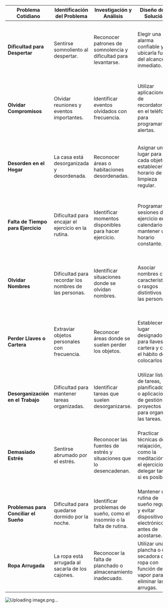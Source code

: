 | Problema Cotidiano             | Identificación del Problema                   | Investigación y Análisis                                | Diseño de la Solución                                   | Implementación de la Solución                             | Evaluación y Ajuste                                |
|--------------------------------|-----------------------------------------------|---------------------------------------------------------|--------------------------------------------------------|--------------------------------------------------------|----------------------------------------------------|
| **Dificultad para Despertar**   | Sentirse somnoliento al despertar.             | Reconocer patrones de somnolencia y dificultad para levantarse.  | Elegir una alarma confiable y ubicarla fuera del alcance inmediato.  | Establecer un horario de sueño consistente y mejorar la higiene del sueño.  | Evaluar si la nueva rutina de sueño ha mejorado la capacidad de despertar y realizar ajustes si es necesario.  |
| **Olvidar Compromisos**        | Olvidar reuniones y eventos importantes.        | Identificar eventos olvidados con frecuencia.  | Utilizar aplicaciones de recordatorios en el teléfono para programar alertas.  | Establecer recordatorios para los compromisos importantes y mantener una lista de tareas actualizada.  | Evaluar si los recordatorios están ayudando a recordar los compromisos y realizar ajustes si es necesario.  |
| **Desorden en el Hogar**       | La casa está desorganizada y desordenada.      | Reconocer áreas o habitaciones desordenadas.  | Asignar un lugar para cada objeto y establecer un horario de limpieza regular.  | Seguir un plan de limpieza y mantener los objetos en sus lugares designados.  | Evaluar si la casa está más ordenada y si se ha mantenido así, realizar ajustes si es necesario.  |
| **Falta de Tiempo para Ejercicio** | Dificultad para encajar el ejercicio en la rutina. | Identificar momentos disponibles para hacer ejercicio.  | Programar sesiones de ejercicio en el calendario y mantener un horario constante.  | Comprometerse a seguir el programa de ejercicios y ajustarlo según sea necesario.  | Evaluar si se ha logrado incorporar el ejercicio en la rutina diaria y realizar ajustes si es necesario.  |
| **Olvidar Nombres**           | Dificultad para recordar los nombres de las personas. | Identificar situaciones donde se olvidan nombres.  | Asociar nombres con características o rasgos distintivos de las personas.  | Practicar el recuerdo de nombres utilizando la asociación y repaso.  | Evaluar si se ha mejorado la capacidad para recordar nombres y realizar ajustes si es necesario.  |
| **Perder Llaves o Cartera**   | Extraviar objetos personales con frecuencia.     | Reconocer áreas donde se suelen perder los objetos.  | Establecer un lugar designado para llaves y cartera y crear el hábito de colocarlos allí.  | Almacenar siempre las llaves y la cartera en su lugar designado.  | Evaluar si se siguen perdiendo con frecuencia los objetos y realizar ajustes si es necesario.  |
| **Desorganización en el Trabajo** | Dificultad para mantener tareas organizadas. | Identificar tareas que suelen desorganizarse.  | Utilizar listas de tareas, planificadores o aplicaciones de gestión de proyectos para organizar las tareas.  | Seguir un sistema de organización y revisar la lista de tareas diariamente.  | Evaluar si la organización del trabajo ha mejorado y realizar ajustes si es necesario.  |
| **Demasiado Estrés**          | Sentirse abrumado por el estrés.                | Reconocer las fuentes de estrés y situaciones que lo desencadenan.  | Practicar técnicas de relajación, como la meditación o el ejercicio, y delegar tareas si es posible.  | Integrar regularmente las técnicas de reducción de estrés en la rutina diaria.  | Evaluar el nivel de estrés y si las técnicas de reducción de estrés están funcionando, realizar ajustes si es necesario.  |
| **Problemas para Conciliar el Sueño** | Dificultad para quedarse dormido por la noche. | Identificar problemas de sueño, como el insomnio o la falta de rutina.  | Mantener una rutina de sueño regular y evitar dispositivos electrónicos antes de acostarse.  | Seguir la rutina de sueño y evitar comportamientos que interrumpan el sueño.  | Evaluar la calidad del sueño y la facilidad para conciliarlo, realizar ajustes si es necesario.  |
| **Ropa Arrugada**             | La ropa está arrugada al sacarla de los cajones. | Reconocer la falta de planchado o almacenamiento inadecuado.  | Utilizar una plancha o una secadora de ropa con función de vapor para eliminar las arrugas.  | Planchar o utilizar la secadora de ropa antes de vestirse.  | Evaluar si la ropa se presenta menos arrugada y realizar ajustes si es necesario.  |

![Uploading image.png…]()
